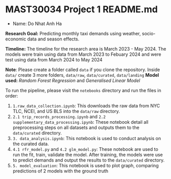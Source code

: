 # MAST30034 Project 1 README.md
- Name: Do Nhat Anh Ha

**Research Goal:** Predicting monthly taxi demands using weather, socio-economic data and season effects.

**Timeline:** The timeline for the research area is  March 2023 - May 2024. The models were train using data from March 2023 to Febuary 2024 and were test using data from March 2024 to May 2024

**Note**: Please create a folder called `data` if you clone the repository. Inside `data/` create 3 more folders, `data/raw`, `data/curated`, `data/landing`
**Model used:** *Random Forest Regression* and *Generalised Linear Model*

To run the pipeline, please visit the `notebooks` directory and run the files in order:
1. `1.raw_data_collection.ipynb`: This downloads the raw data from NYC TLC, NCEI, and  US BLS into the `data/raw` directory.
2. `2.1 trip_records_processing.ipynb` and `2.2 supplementary_data_processing.ipynb`: These notebook detail all preprocessing steps on all datasets and outputs them to the `data/curated` directory.
3. `3. data_analysis.ipynb`: This notebook is used to conduct analysis on the curated data.
4. `4.1 rfr_model.py` and `4.2 glm_model.py`: These notebook are used to run the fit, train, validate the model. After training, the models were use to predict demands and output the results to the `data/curated` directory.
5. `5. model_evaluation`: This notebook is used to plot graph, comparing predictions of 2 models with the ground truth
